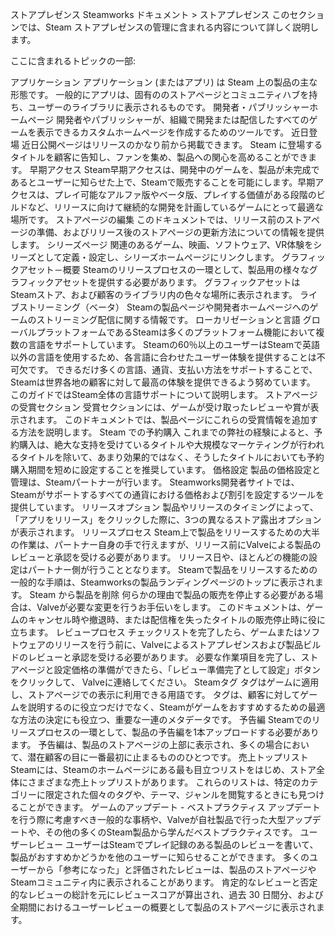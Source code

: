 ストアプレゼンス
Steamworks ドキュメント > ストアプレゼンス
このセクションでは、Steam ストアプレゼンスの管理に含まれる内容について詳しく説明します。

ここに含まれるトピックの一部:

アプリケーション	アプリケーション (またはアプリ) は Steam 上の製品の主な形態です。 一般的にアプリは、固有ののストアページとコミュニティハブを持ち、ユーザーのライブラリに表示されるものです。
開発者・パブリッシャーホームページ	開発者やパブリッシャーが、組織で開発または配信したすべてのゲームを表示できるカスタムホームページを作成するためのツールです。
近日登場	近日公開ページはリリースのかなり前から掲載できます。 Steam に登場するタイトルを顧客に告知し、ファンを集め、製品への関心を高めることができます。
早期アクセス	Steam早期アクセスは、開発中のゲームを、製品が未完成であるとユーザーに知らせた上で、Steamで販売することを可能にします。早期アクセスは、プレイ可能なアルファ版やベータ版、プレイする価値がある段階のビルドなど、リリースに向けて継続的な開発を計画しているゲームにとって最適な場所です。
ストアページの編集	このドキュメントでは、リリース前のストアページの準備、およびリリース後のストアページの更新方法についての情報を提供します。
シリーズページ	関連のあるゲーム、映画、ソフトウェア、VR体験をシリーズとして定義・設定し、シリーズホームページにリンクします。
グラフィックアセット－概要	Steamのリリースプロセスの一環として、製品用の様々なグラフィックアセットを提供する必要があります。 グラフィックアセットはSteamストア、および顧客のライブラリ内の色々な場所に表示されます。
ライブストリーミング（ベータ）	Steamの製品ページや開発者ホームページへのゲームのストリーミング配信に関する情報です。
ローカリゼーションと言語	グローバルプラットフォームであるSteamは多くのプラットフォーム機能において複数の言語をサポートしています。 Steamの60％以上のユーザーはSteamで英語以外の言語を使用するため、各言語に合わせたユーザー体験を提供することは不可欠です。 できるだけ多くの言語、通貨、支払い方法をサポートすることで、Steamは世界各地の顧客に対して最高の体験を提供できるよう努めています。 このガイドではSteam全体の言語サポートについて説明します。
ストアページの受賞セクション	受賞セクションには、ゲームが受け取ったレビューや賞が表示されます。 このドキュメントでは、製品ページにこれらの受賞情報を追加する方法を説明します。
Steam での予約購入	これまでの弊社の経験によると、予約購入は、絶大な支持を受けているタイトルや大規模なマーケティングが行われるタイトルを除いて、あまり効果的ではなく、そうしたタイトルにおいても予約購入期間を短めに設定することを推奨しています。
価格設定	製品の価格設定と管理は、Steamパートナーが行います。 Steamworks開発者サイトでは、Steamがサポートするすべての通貨における価格および割引を設定するツールを提供しています。
リリースオプション	製品やリリースのタイミングによって、「アプリをリリース」をクリックした際に、3つの異なるストア露出オプションが表示されます。
リリースプロセス	Steam上で製品をリリースするための大半の作業は、パートナー自身の手で行えますが、リリース前にValveによる製品のレビューと承認を受ける必要があります。 リリース日や、ほとんどの機能の設定はパートナー側が行うこととなります。 Steamで製品をリリースするための一般的な手順は、Steamworksの製品ランディングページのトップに表示されます。
Steam から製品を削除	何らかの理由で製品の販売を停止する必要がある場合は、Valveが必要な変更を行うお手伝いをします。 このドキュメントは、ゲームのキャンセル時や撤退時、または配信権を失ったタイトルの販売停止時に役に立ちます。
レビュープロセス	チェックリストを完了したら、ゲームまたはソフトウェアのリリースを行う前に、Valveによるストアプレゼンスおよび製品ビルドのレビューと承認を受ける必要があります。 必要な作業項目を完了し、ストアページと設定価格の準備ができたら、「レビュー準備完了として設定」ボタンをクリックして、 Valveに連絡してください。
Steamタグ	タグはゲームに適用し、ストアページでの表示に利用できる用語です。 タグは、顧客に対してゲームを説明するのに役立つだけでなく、Steamがゲームをおすすめするための最適な方法の決定にも役立つ、重要な一連のメタデータです。
予告編	Steamでのリリースプロセスの一環として、製品の予告編を1本アップロードする必要があります。 予告編は、製品のストアページの上部に表示され、多くの場合において、潜在顧客の目に一番最初に止まるもののひとつです。
売上トップリスト	Steamには、Steamのホームページにある最も目立つリストをはじめ、ストア全体にさまざまな売上トップリストがあります。 これらのリストは、特定のカテゴリーに限定された個々のタグや、テーマ、ジャンルを閲覧するときにも見つけることができます。
ゲームのアップデート - ベストプラクティス	アップデートを行う際に考慮すべき一般的な事柄や、Valveが自社製品で行った大型アップデートや、その他の多くのSteam製品から学んだベストプラクティスです。
ユーザーレビュー	ユーザーはSteamでプレイ記録のある製品のレビューを書いて、製品がおすすめかどうかを他のユーザーに知らせることができます。 多くのユーザーから「参考になった」と評価されたレビューは、製品のストアページやSteamコミュニティ内に表示されることがあります。 肯定的なレビューと否定的なレビューの総計を元にレビュースコアが算出され、過去 30 日間分、および全期間におけるユーザーレビューの概要として製品のストアページに表示されます。